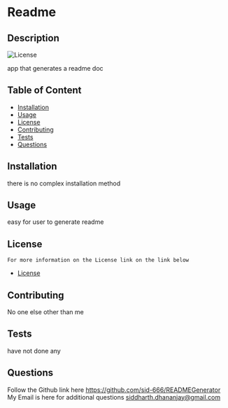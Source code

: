 # Readme
## Description 
![License](http://img.shields.io/badge/License-MIT-blue.svg "License badge")

app that generates a readme doc
## Table of Content
* [Installation](#installation)
* [Usage](#usage)
* [License](#license)
* [Contributing](#contributing)
* [Tests](#tests)
* [Questions](#questions)
## Installation
there is no complex installation method
## Usage
easy for user to generate readme
## License
    For more information on the License link on the link below
- [License](https://opensource.org/licenses/MIT)
## Contributing
No one else other than me
## Tests
have not done any
## Questions
Follow the Github link here
https://github.com/sid-666/READMEGenerator
My Email is here for additional questions
siddharth.dhananjay@gmail.com
